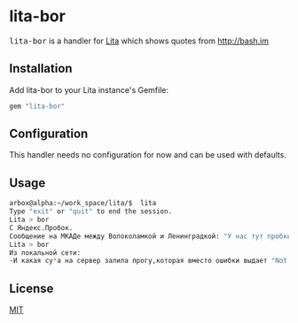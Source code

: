 # lita-bor

<tt>lita-bor</tt> is a handler for [Lita](https://github.com/jimmycuadra/lita) which shows quotes from http://bash.im

## Installation

Add lita-bor to your Lita instance's Gemfile:

``` ruby
gem "lita-bor"
```

## Configuration

This handler needs no configuration for now and can be used with defaults.

## Usage

``` bash
arbox@alpha:~/work_space/lita/$  lita
Type "exit" or "quit" to end the session.
Lita > bor
С Яндекс.Пробок.
Сообщение на МКАДе между Волоколамкой и Ленинградкой: "У нас тут пробки нет, у нас тут паркинг"
Lita > bor
Из локальной сети:
-И какая су*а на сервер залила прогу,которая вместо ошибки выдает "Not enough mana"???
```

## License

[MIT](http://opensource.org/licenses/MIT)
